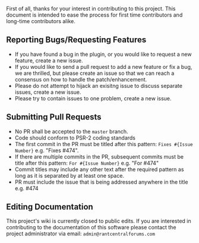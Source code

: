 First of all, thanks for your interest in contributing to this project. This document is intended to ease the process for first time contributors and long-time contributors alike.

## Reporting Bugs/Requesting Features

- If you have found a bug in the plugin, or you would like to request a new feature, create a new issue.
- If you would like to send a pull request to add a new feature or fix a bug, we are thrilled, but please create an issue so that we can reach a consensus on how to handle the patch/enhancement.
- Please do not attempt to hijack an exisitng issue to discuss separate issues, create a new issue.
- Please try to contain issues to one problem, create a new issue.

## Submitting Pull Requests

- No PR shall be accepted to the `master` branch.
- Code should conform to PSR-2 coding standards
- The first commit in the PR must be titled after this pattern: `Fixes #{Issue Number}` e.g. "Fixes #474".
- If there are multiple commits in the PR, subsequent commits must be title after this pattern: `For #{Issue Number}` e.g. "For #474"
- Commit titles may include any other text after the required pattern as long as it is separated by at least one space.
- PR must include the issue that is being addressed anywhere in the title e.g. #474

## Editing Documentation

This project's wiki is currently closed to public edits. If you are interested in contributing to the documentation of this software please contact the project administrator via email: `admin@rantcentralforums.com`
